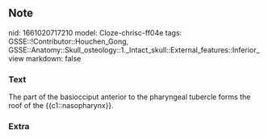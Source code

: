 ## Note
nid: 1661020717210
model: Cloze-chrisc-ff04e
tags: GSSE::!Contributor::Houchen_Gong, GSSE::Anatomy::Skull_osteology::1._Intact_skull::External_features::Inferior_view
markdown: false

### Text
The part of the basiocciput anterior to the pharyngeal tubercle forms the roof of the {{c1::nasopharynx}}.

### Extra


